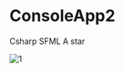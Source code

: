 # ConsoleApp2

Csharp SFML A star

![1](https://github.com/user-attachments/assets/0ffbefc0-a449-4baa-9b94-600653a8dfb2)

